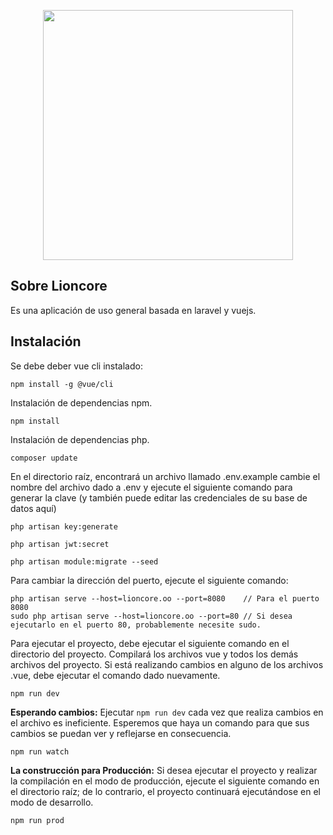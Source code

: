 
<p align="center"><img src="https://res.cloudinary.com/dtfbvvkyp/image/upload/v1566331377/laravel-logolockup-cmyk-red.svg" width="400"></p>

## Sobre Lioncore

Es una aplicación de uso general basada en laravel y vuejs.

## Instalación
Se debe deber vue cli instalado: 
```
npm install -g @vue/cli
```
Instalación de dependencias npm.
```
npm install
```
Instalación de dependencias php.
```
composer update
```
En el directorio raíz, encontrará un archivo llamado .env.example cambie el nombre del archivo dado a .env y ejecute el siguiente comando para generar la clave (y también puede editar las credenciales de su base de datos aquí)
```
php artisan key:generate
```
```
php artisan jwt:secret
```
```
php artisan module:migrate --seed
```

Para cambiar la dirección del puerto, ejecute el siguiente comando:

```text
php artisan serve --host=lioncore.oo --port=8080    // Para el puerto 8080
sudo php artisan serve --host=lioncore.oo --port=80 // Si desea ejecutarlo en el puerto 80, probablemente necesite sudo.
```

Para ejecutar el proyecto, debe ejecutar el siguiente comando en el directorio del proyecto. Compilará los archivos vue y todos los demás archivos del proyecto. Si está realizando cambios en alguno de los archivos .vue, debe ejecutar el comando dado nuevamente.

```text
npm run dev
```
**Esperando cambios:**  Ejecutar `npm run dev` cada vez que realiza cambios en el archivo es ineficiente. Esperemos que haya un comando para que sus cambios se puedan ver y reflejarse en consecuencia.

```text
npm run watch
```


**La construcción para Producción:**  Si desea ejecutar el proyecto y realizar la compilación en el modo de producción, ejecute el siguiente comando en el directorio raíz; de lo contrario, el proyecto continuará ejecutándose en el modo de desarrollo.

```text
npm run prod
```
